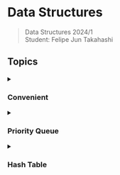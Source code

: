 
# Data Structures

>Data Structures 2024/1 <br>
>Student: Felipe Jun Takahashi

## Topics

<details>
    <summary> <h3> Convenient </h3> </summary>
    <blockquote> Convenient .c or .cpp files if you want to execute the code; non-educational purposes.</blockquote>
    <p><a href="https://github.com/FelipeTakahashi/libfacom/blob/main/convenient/heap.cpp">Priority Queue</a></p>
    <p><a href="https://github.com/FelipeTakahashi/libfacom/blob/main/convenient/hash.c">Hash Table</a></p>
</details>

<details>
    <summary> <h3> Priority Queue </h3> </summary>
    <p><a href="https://github.com/FelipeTakahashi/libfacom/blob/main/libfacom/include/heap.h">Include</a></a>
    <p><a href="https://github.com/FelipeTakahashi/libfacom/blob/main/libfacom/src/heap.cpp">Code</a></p>
    <p><a href="https://github.com/FelipeTakahashi/libfacom/blob/main/libfacom/test/test_heap.cpp">Tests</a></p>
</details>

<details>
    <summary> <h3> Hash Table </h3> </summary>
    <p><a href="https://github.com/FelipeTakahashi/libfacom/blob/main/include/libfacom.h">Include</a></p>
    <p><a href="https://github.com/FelipeTakahashi/libfacom/blob/main/src/hash.c">Code</a></p>
    <p><a href="https://github.com/FelipeTakahashi/libfacom/blob/main/test/test_hash.c">Tests</a></p>
</details>